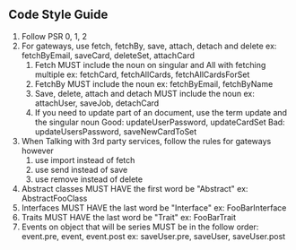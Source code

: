 Code Style Guide
----------------

1. Follow PSR 0, 1, 2
1. For gateways, use fetch, fetchBy, save, attach, detach and delete ex: fetchByEmail, saveCard, deleteSet, attachCard
    1. Fetch MUST include the noun on singular and All with fetching multiple ex: fetchCard, fetchAllCards, fetchAllCardsForSet
    1. FetchBy MUST include the noun ex: fetchByEmail, fetchByName
    1. Save, delete, attach and detach MUST include the noun ex: attachUser, saveJob, detachCard
    1. If you need to update part of an document, use the term update and the singular noun
      Good: updateUserPassword, updateCardSet
      Bad: updateUsersPassword, saveNewCardToSet
1. When Talking with 3rd party services, follow the rules for gateways however
    1. use import instead of fetch
    1. use send instead of save
    1. use remove instead of delete
1. Abstract classes MUST HAVE the first word be "Abstract" ex: AbstractFooClass
1. Interfaces MUST HAVE the last word be "Interface" ex: FooBarInterface
1. Traits MUST HAVE the last word be "Trait" ex: FooBarTrait
1. Events on object that will be series MUST be in the follow order: event.pre, event, event.post
    ex: saveUser.pre, saveUser, saveUser.post
